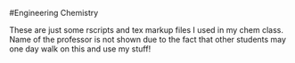 #Engineering Chemistry

These are just some rscripts and tex markup files I used in my chem class.
Name of the professor is not shown due to the fact that other students may one day walk on this and use my stuff!
